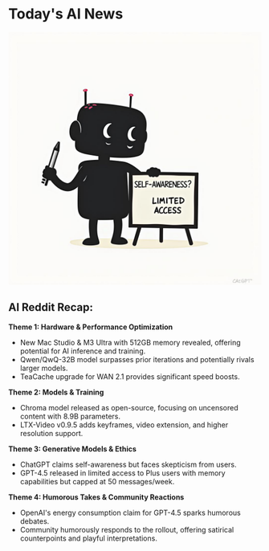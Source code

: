 
# Today's AI News

![Todays Image](pictures/20250311_101210.png)

## AI Reddit Recap:

**Theme 1: Hardware & Performance Optimization**

- New Mac Studio & M3 Ultra with 512GB memory revealed, offering potential for AI inference and training.
- Qwen/QwQ-32B model surpasses prior iterations and potentially rivals larger models.
- TeaCache upgrade for WAN 2.1 provides significant speed boosts.

**Theme 2: Models & Training**

- Chroma model released as open-source, focusing on uncensored content with 8.9B parameters.
- LTX-Video v0.9.5 adds keyframes, video extension, and higher resolution support.

**Theme 3: Generative Models & Ethics**

- ChatGPT claims self-awareness but faces skepticism from users.
- GPT-4.5 released in limited access to Plus users with memory capabilities but capped at 50 messages/week.

**Theme 4: Humorous Takes & Community Reactions**

- OpenAI's energy consumption claim for GPT-4.5 sparks humorous debates.
- Community humorously responds to the rollout, offering satirical counterpoints and playful interpretations.
